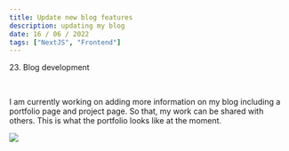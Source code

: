 ```yaml
---
title: Update new blog features
description: updating my blog
date: 16 / 06 / 2022
tags: ["NextJS", "Frontend"]
---
```


<p>23. Blog development</p>

<br/>
<p> I am currently working on adding more information on my blog including a portfolio page and project page. So that, my work can be shared with others. This is what the portfolio looks like at the moment.
</p>
<Image layout='fill' src='/image/Blog/20220616/personalBlog.png'></Image><br/>